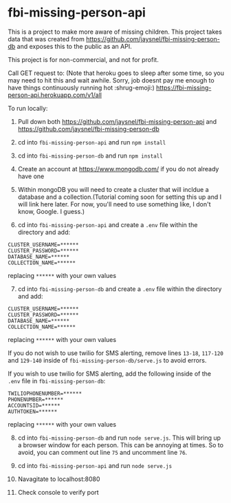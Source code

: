 # fbi-missing-person-api

This is a project to make more aware of missing children. This project takes data that was created from https://github.com/jaysnel/fbi-missing-person-db and exposes this to the public as an API.

This project is for non-commercial, and not for profit.

Call GET request to: (Note that heroku goes to sleep after some time, so you may need to hit this and wait awhile. Sorry, job doesnt pay me enough to have things continuously running hot :shrug-emoji:)
https://fbi-missing-person-api.herokuapp.com/v1/all

To run locally:

1. Pull down both https://github.com/jaysnel/fbi-missing-person-api and https://github.com/jaysnel/fbi-missing-person-db 

2. cd into ```fbi-missing-person-api``` and run ```npm install```

3. cd into ```fbi-missing-person-db``` and run ```npm install```

4. Create an account at https://www.mongodb.com/ if you do not already have one

5. Within mongoDB you will need to create a cluster that will incldue a database and a collection.(Tutorial coming soon for setting this up and I will link here later. For now, you'll need to use something like, I don't know, Google. I guess.)

6. cd into ```fbi-missing-person-api``` and create a ```.env``` file within the directory and add:
```
CLUSTER_USERNAME=******
CLUSTER_PASSWORD=******
DATABASE_NAME=******
COLLECTION_NAME=******
```
replacing ```******``` with your own values

7. cd into ```fbi-missing-person-db``` and create a ```.env``` file within the directory and add:
```
CLUSTER_USERNAME=******
CLUSTER_PASSWORD=******
DATABASE_NAME=******
COLLECTION_NAME=******
```
replacing ```******``` with your own values

If you do not wish to use twilio for SMS alerting, remove lines ```13-18```, ```117-120``` and ```129-140``` inside of ```fbi-missing-person-db/serve.js``` to avoid errors.

If you wish to use twilio for SMS alerting, add the following inside of the ```.env``` file in ```fbi-missing-person-db```:

```
TWILIOPHONENUMBER=******
PHONENUMBER=******
ACCOUNTSID=******
AUTHTOKEN=******
```
replacing ```******``` with your own values

8. cd into ```fbi-missing-person-db``` and run ```node serve.js```. 
This will bring up a browser window for each person. This can be annoying at times. So to avoid, you can comment out line ```75``` and uncomment line ```76```. 

9. cd into ```fbi-missing-person-api``` and run ```node serve.js```

10. Navagitate to localhost:8080 

11. Check console to verify port